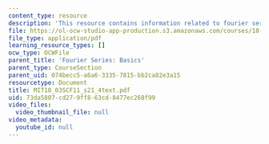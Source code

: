 ```yaml
---
content_type: resource
description: 'This resource contains information related to fourier series: coefficients.'
file: https://ol-ocw-studio-app-production.s3.amazonaws.com/courses/18-03sc-differential-equations-fall-2011/73da5807cd279ff863cd8477ec268f99_MIT18_03SCF11_s21_4text.pdf
file_type: application/pdf
learning_resource_types: []
ocw_type: OCWFile
parent_title: 'Fourier Series: Basics'
parent_type: CourseSection
parent_uid: 074becc5-a6a6-3335-7815-bb2ca82e3a15
resourcetype: Document
title: MIT18_03SCF11_s21_4text.pdf
uid: 73da5807-cd27-9ff8-63cd-8477ec268f99
video_files:
  video_thumbnail_file: null
video_metadata:
  youtube_id: null
---
```

